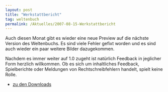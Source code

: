 ```yaml
---
layout: post
title: "Werkstattbericht"
tag: weltenbuch
permalink: /Aktuelles/2007-08-15-Werkstattbericht
---
```


<p>Auch diesen Monat gibt es wieder eine neue Preview auf die n&auml;chste Version des Weltenbuchs. Es sind viele Fehler gefixt worden und es sind auch wieder ein paar weitere Bilder dazugekommen.</p>
<p>Nachdem es immer weiter auf 1.0 zugeht ist nat&uuml;rlich Feedback in jeglicher Form herzlich willkommen. Ob es sich um inhaltliches Feedback, Spielberichte oder Meldungen von Rechtschreibfehlern handelt, spielt keine Rolle.</p>
<ul>
<li><a href="/v1/downloads">zu den Downloads</a></li>
</ul>

